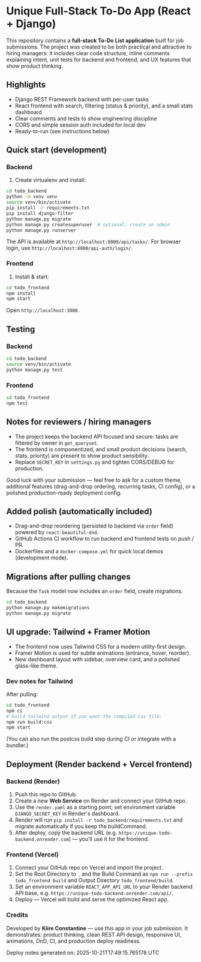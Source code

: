 # Unique Full-Stack To-Do App (React + Django)

This repository contains a **full-stack To-Do List application** built for job submissions. The project was created to be both practical and attractive to hiring managers: it includes clear code structure, inline comments explaining intent, unit tests for backend and frontend, and UX features that show product thinking.

## Highlights
- Django REST Framework backend with per-user tasks
- React frontend with search, filtering (status & priority), and a small stats dashboard
- Clear comments and tests to show engineering discipline
- CORS and simple session auth included for local dev
- Ready-to-run (see instructions below)

## Quick start (development)
### Backend
1. Create virtualenv and install:
```bash
cd todo_backend
python -m venv venv
source venv/bin/activate
pip install -r requirements.txt
pip install django-filter
python manage.py migrate
python manage.py createsuperuser  # optional: create an admin
python manage.py runserver
```
The API is available at `http://localhost:8000/api/tasks/`. For browser login, use `http://localhost:8000/api-auth/login/`.

### Frontend
1. Install & start:
```bash
cd todo_frontend
npm install
npm start
```
Open `http://localhost:3000`.

## Testing
### Backend
```bash
cd todo_backend
source venv/bin/activate
python manage.py test
```

### Frontend
```bash
cd todo_frontend
npm test
```

## Notes for reviewers / hiring managers
- The project keeps the backend API focused and secure: tasks are filtered by owner in `get_queryset`.
- The frontend is componentized, and small product decisions (search, stats, priority) are present to show product sensibility.
- Replace `SECRET_KEY` in `settings.py` and tighten CORS/DEBUG for production.

Good luck with your submission — feel free to ask for a custom theme, additional features (drag-and-drop ordering, recurring tasks, CI config), or a polished production-ready deployment config.

## Added polish (automatically included)
- Drag-and-drop reordering (persisted to backend via `order` field) powered by `react-beautiful-dnd`.
- GitHub Actions CI workflow to run backend and frontend tests on push / PR.
- Dockerfiles and a `docker-compose.yml` for quick local demos (development mode).

## Migrations after pulling changes
Because the `Task` model now includes an `order` field, create migrations:
```bash
cd todo_backend
python manage.py makemigrations
python manage.py migrate
```

## UI upgrade: Tailwind + Framer Motion
- The frontend now uses Tailwind CSS for a modern utility-first design.
- Framer Motion is used for subtle animations (entrance, hover, reorder).
- New dashboard layout with sidebar, overview card, and a polished glass-like theme.

### Dev notes for Tailwind
After pulling:
```bash
cd todo_frontend
npm ci
# build tailwind output if you want the compiled css file:
npm run build:css
npm start
```
(You can also run the postcss build step during CI or integrate with a bundler.)


## Deployment (Render backend + Vercel frontend)

### Backend (Render)
1. Push this repo to GitHub.
2. Create a new **Web Service** on Render and connect your GitHub repo.
3. Use the `render.yaml` as a starting point; set environment variable `DJANGO_SECRET_KEY` in Render's dashboard.
4. Render will run `pip install -r todo_backend/requirements.txt` and migrate automatically if you keep the buildCommand.
5. After deploy, copy the backend URL (e.g. `https://unique-todo-backend.onrender.com`) — you'll use it for the frontend.

### Frontend (Vercel)
1. Connect your GitHub repo on Vercel and import the project.
2. Set the Root Directory to `.` and the Build Command as `npm run --prefix todo_frontend build` and Output Directory `todo_frontend/build`.
3. Set an environment variable `REACT_APP_API_URL` to your Render backend API base, e.g. `https://unique-todo-backend.onrender.com/api/`.
4. Deploy — Vercel will build and serve the optimized React app.

### Credits
Developed by **Kiire Constantine** — use this app in your job submission. It demonstrates: product thinking, clean REST API design, responsive UI, animations, DnD, CI, and production deploy readiness.

Deploy notes generated on: 2025-10-21T17:49:15.765178 UTC
